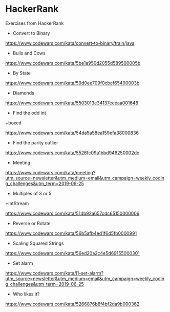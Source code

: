 # HackerRank
Exercises from HackerRank

* Convert to Binary

https://www.codewars.com/kata/convert-to-binary/train/java

* Bulls and Cows

https://www.codewars.com/kata/5be1a950d2055d589500005b

* By State

https://www.codewars.com/kata/59d0ee709f0cbcf65400003b

* Diamonds

https://www.codewars.com/kata/5503013e34137eeeaa001648

* Find the odd int

+boxed

https://www.codewars.com/kata/54da5a58ea159efa38000836

* Find the parity outlier

https://www.codewars.com/kata/5526fc09a1bbd946250002dc

* Meeting

https://www.codewars.com/kata/meeting?utm_source=newsletter&utm_medium=email&utm_campaign=weekly_coding_challenges&utm_term=2019-06-25

* Multiples of 3 or 5

+IntStream

https://www.codewars.com/kata/514b92a657cdc65150000006

* Reverse or Rotate

https://www.codewars.com/kata/56b5afb4ed1f6d5fb0000991

* Scaling Squared Strings

https://www.codewars.com/kata/56ed20a2c4e5d69155000301

* Set alarm

https://www.codewars.com/kata/l1-set-alarm?utm_source=newsletter&utm_medium=email&utm_campaign=weekly_coding_challenges&utm_term=2019-06-25

* Who likes it?

https://www.codewars.com/kata/5266876b8f4bf2da9b000362